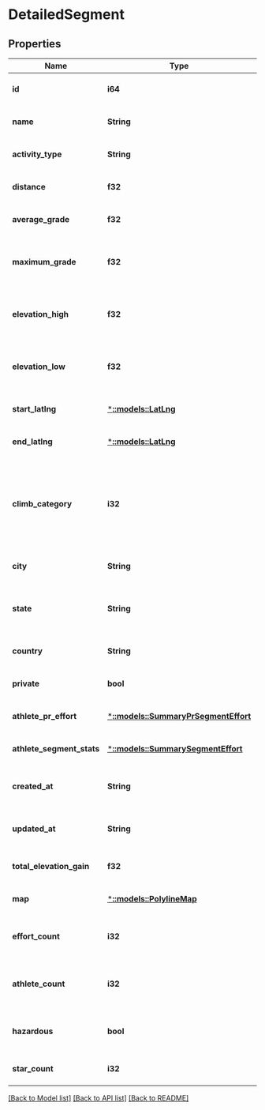 # DetailedSegment

## Properties
Name | Type | Description | Notes
------------ | ------------- | ------------- | -------------
**id** | **i64** | The unique identifier of this segment | [optional] [default to null]
**name** | **String** | The name of this segment | [optional] [default to null]
**activity_type** | **String** |  | [optional] [default to null]
**distance** | **f32** | The segment&#39;s distance, in meters | [optional] [default to null]
**average_grade** | **f32** | The segment&#39;s average grade, in percents | [optional] [default to null]
**maximum_grade** | **f32** | The segments&#39;s maximum grade, in percents | [optional] [default to null]
**elevation_high** | **f32** | The segments&#39;s highest elevation, in meters | [optional] [default to null]
**elevation_low** | **f32** | The segments&#39;s lowest elevation, in meters | [optional] [default to null]
**start_latlng** | [***::models::LatLng**](LatLng.md) |  | [optional] [default to null]
**end_latlng** | [***::models::LatLng**](LatLng.md) |  | [optional] [default to null]
**climb_category** | **i32** | The category of the climb [0, 5]. Higher is harder ie. 5 is Hors catégorie, 0 is uncategorized in climb_category. | [optional] [default to null]
**city** | **String** | The segments&#39;s city. | [optional] [default to null]
**state** | **String** | The segments&#39;s state or geographical region. | [optional] [default to null]
**country** | **String** | The segment&#39;s country. | [optional] [default to null]
**private** | **bool** | Whether this segment is private. | [optional] [default to null]
**athlete_pr_effort** | [***::models::SummaryPrSegmentEffort**](SummaryPRSegmentEffort.md) |  | [optional] [default to null]
**athlete_segment_stats** | [***::models::SummarySegmentEffort**](SummarySegmentEffort.md) |  | [optional] [default to null]
**created_at** | **String** | The time at which the segment was created. | [optional] [default to null]
**updated_at** | **String** | The time at which the segment was last updated. | [optional] [default to null]
**total_elevation_gain** | **f32** | The segment&#39;s total elevation gain. | [optional] [default to null]
**map** | [***::models::PolylineMap**](PolylineMap.md) |  | [optional] [default to null]
**effort_count** | **i32** | The total number of efforts for this segment | [optional] [default to null]
**athlete_count** | **i32** | The number of unique athletes who have an effort for this segment | [optional] [default to null]
**hazardous** | **bool** | Whether this segment is considered hazardous | [optional] [default to null]
**star_count** | **i32** | The number of stars for this segment | [optional] [default to null]

[[Back to Model list]](../README.md#documentation-for-models) [[Back to API list]](../README.md#documentation-for-api-endpoints) [[Back to README]](../README.md)


